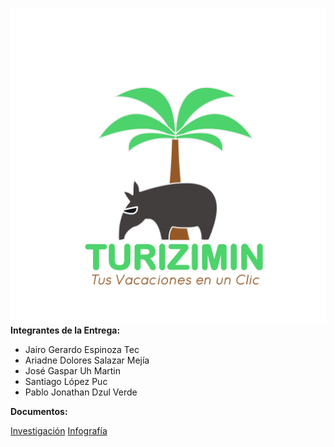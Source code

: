 ![Logo Turizimín](/Assets/TuriziminLogoNBG.png)
**Integrantes de la Entrega:**

- Jairo Gerardo Espinoza Tec
- Ariadne Dolores Salazar Mejía
- José Gaspar Uh Martin
- Santiago López Puc
- Pablo Jonathan Dzul Verde

**Documentos:**

[Investigación](/Investigación.md)
[Infografía](/IS.pdf)